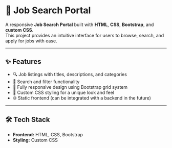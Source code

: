 # 💼 Job Search Portal

A responsive **Job Search Portal** built with **HTML**, **CSS**, **Bootstrap**, and **custom CSS**.  
This project provides an intuitive interface for users to browse, search, and apply for jobs with ease.

---

## ✨ Features
- 🔍 Job listings with titles, descriptions, and categories  
- 📝 Search and filter functionality  
- 📱 Fully responsive design using Bootstrap grid system  
- 🎨 Custom CSS styling for a unique look and feel  
- 🌐 Static frontend (can be integrated with a backend in the future)  

---

## 🛠️ Tech Stack
- **Frontend:** HTML, CSS, Bootstrap  
- **Styling:** Custom CSS  
